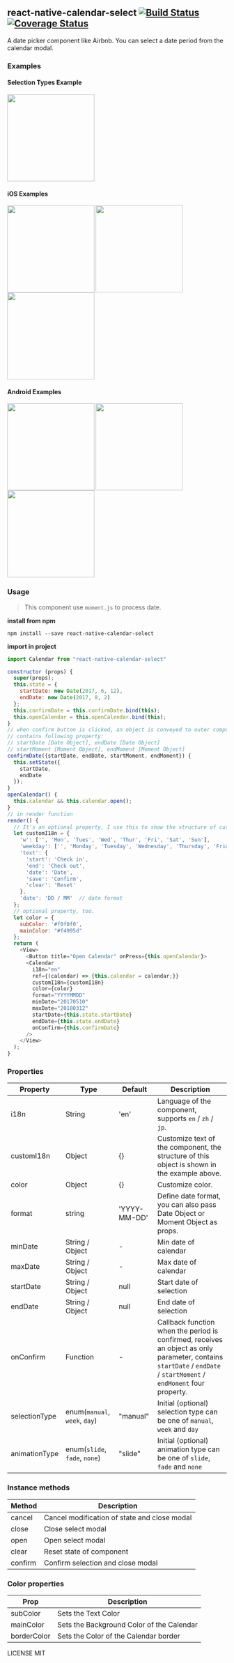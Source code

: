 ## react-native-calendar-select [![Build Status](https://travis-ci.org/Tinysymphony/react-native-calendar-select.svg?branch=master)](https://travis-ci.org/Tinysymphony/react-native-calendar-select) [![Coverage Status](https://coveralls.io/repos/github/Tinysymphony/react-native-calendar-select/badge.svg?branch=master)](https://coveralls.io/github/Tinysymphony/react-native-calendar-select?branch=master)

A date picker component like Airbnb. You can select a date period from the calendar modal.

### Examples

#### Selection Types Example

<a href="#selectionType" id="selectionType"><img src="./screenshots/selectionTypeBtns.png" width="200"></a>

#### iOS Examples

<a href="#ios-en" id="ios-en"><img src="./screenshots/ios-en.gif" align="left" width="200"></a>

<a href="#ios-zh" id="ios-zh"><img src="./screenshots/ios-zh.gif" align="left" width="200"></a>

<a href="#ios-jp" id="ios-jp"><img src="./screenshots/ios-jp.gif" width="200"></a>

#### Android Examples

<a href="#a-en" id="a-en"><img src="./screenshots/a-en.gif" align="left" width="200"></a>

<a href="#a-zh" id="a-zh"><img src="./screenshots/a-zh.gif" align="left" width="200"></a>

<a href="#a-jp" id="a-jp"><img src="./screenshots/a-jp.gif" width="200"></a>

### Usage

> This component use `moment.js` to process date.

**install from npm**

```shell
npm install --save react-native-calendar-select
```

**import in project**

```js
import Calendar from "react-native-calendar-select"
```

```js
constructor (props) {
  super(props);
  this.state = {
    startDate: new Date(2017, 6, 12),  
    endDate: new Date(2017, 8, 2)
  };
  this.confirmDate = this.confirmDate.bind(this);
  this.openCalendar = this.openCalendar.bind(this);
}
// when confirm button is clicked, an object is conveyed to outer component
// contains following property:
// startDate [Date Object], endDate [Date Object]
// startMoment [Moment Object], endMoment [Moment Object]
confirmDate({startDate, endDate, startMoment, endMoment}) {
  this.setState({
    startDate,
    endDate
  });
}
openCalendar() {
  this.calendar && this.calendar.open();
}
// in render function
render() {
  // It's an optional property, I use this to show the structure of customI18n object.
  let customI18n = {
    'w': ['', 'Mon', 'Tues', 'Wed', 'Thur', 'Fri', 'Sat', 'Sun'],
    'weekday': ['', 'Monday', 'Tuesday', 'Wednesday', 'Thursday', 'Friday', 'Saturday', 'Sunday'],
    'text': {
      'start': 'Check in',
      'end': 'Check out',
      'date': 'Date',
      'save': 'Confirm',
      'clear': 'Reset'
    },
    'date': 'DD / MM'  // date format
  };
  // optional property, too.
  let color = {
    subColor: '#f0f0f0',
    mainColor: "#f4995d"
  };
  return (
    <View>
      <Button title="Open Calendar" onPress={this.openCalendar}>
      <Calendar
        i18n="en"
        ref={(calendar) => {this.calendar = calendar;}}
        customI18n={customI18n}
        color={color}
        format="YYYYMMDD"
        minDate="20170510"
        maxDate="20180312"
        startDate={this.state.startDate}
        endDate={this.state.endDate}
        onConfirm={this.confirmDate}
      />
    </View>
  );
}
```

### Properties

| Property      | Type                          | Default      | Description                                                                                                                                                         |
| ------------- | ----------------------------- | ------------ | ------------------------------------------------------------------------------------------------------------------------------------------------------------------- |
| i18n          | String                        | 'en'         | Language of the component, supports `en` / `zh` / `jp`.                                                                                                             |
| customI18n    | Object                        | {}           | Customize text of the component, the structure of this object is shown in the example above.                                                                        |
| color         | Object                        | {}           | Customize color.                                                                                                                                                    |
| format        | string                        | 'YYYY-MM-DD' | Define date format, you can also pass Date Object or Moment Object as props.                                                                                        |
| minDate       | String / Object               | -            | Min date of calendar                                                                                                                                                |
| maxDate       | String / Object               | -            | Max date of calendar                                                                                                                                                |
| startDate     | String / Object               | null         | Start date of selection                                                                                                                                             |
| endDate       | String / Object               | null         | End date of selection                                                                                                                                               |
| onConfirm     | Function                      | -            | Callback function when the period is confirmed, receives an object as only parameter, contains `startDate` / `endDate` / `startMoment` / `endMoment` four property. |
| selectionType | enum(`manual`, `week`, `day`) | "manual"     | Initial (optional) selection type can be one of `manual`, `week` and `day`                                                                                          |
| animationType | enum(`slide`, `fade`, `none`) | "slide"      | Initial (optional) animation type can be one of `slide`, `fade` and `none`                                                                                          |

### Instance methods

| Method  | Description                                  |
| ------- | -------------------------------------------- |
| cancel  | Cancel modification of state and close modal |
| close   | Close select modal                           |
| open    | Open select modal                            |
| clear   | Reset state of component                     |
| confirm | Confirm selection and close modal            |

### Color properties

| Prop        | Description                               |
| ----------- | ----------------------------------------- |
| subColor    | Sets the Text Color                       |
| mainColor   | Sets the Background Color of the Calendar |
| borderColor | Sets the Color of the Calendar border     |

LICENSE MIT
